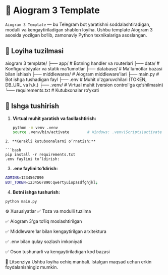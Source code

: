 # 🤖 Aiogram 3 Template

`Aiogram 3 Template` — bu Telegram bot yaratishni soddalashtiradigan, modulli va kengaytiriladigan shablon loyiha. Ushbu template Aiogram 3 asosida yozilgan bo‘lib, zamonaviy Python texnikalariga asoslangan.

## 📁 Loyiha tuzilmasi

aiogram 3 template/
├── app/ # Botning handler va routerlari
├── data/ # Konfiguratsiyalar va statik ma'lumotlar
├── database/ # Ma'lumotlar bazasi bilan ishlash
├── middlewares/ # Aiogram middleware'lari
├── main.py # Bot ishga tushadigan fayl
├── .env # Muhit o'zgaruvchilari (TOKEN, DB_URL va h.k.)
├── .venv/ # Virtual muhit (version control'ga qo‘shilmasin)
└── requirements.txt # Kutubxonalar ro‘yxati


## 🚀 Ishga tushirish

1. **Virtual muhit yaratish va faollashtirish:**
   ```bash
   python -m venv .venv
   source .venv/bin/activate        # Windows: .venv\Scripts\activate
```
2. **Kerakli kutubxonalarni o‘rnatish:**

```bash
pip install -r requirements.txt
.env faylini to‘ldirish:
```
3. **.env faylini to‘ldirish:**
```bash
ADMINS=1234567890
BOT_TOKEN=1234567890:qwertyuiopasdfghjkl;
```
4. **Botni ishga tushurish:**
```bash
python main.py
```

⚙ Xususiyatlar
✅ Toza va modulli tuzilma

✅ Aiogram 3'ga to‘liq moslashtirilgan

✅ Middleware'lar bilan kengaytirilgan arxitektura

✅ .env bilan qulay sozlash imkoniyati

✅ Oson tushunarli va kengaytiriladigan kod bazasi

📄 Litsenziya
Ushbu loyiha ochiq manbali. Istalgan maqsad uchun erkin foydalanishingiz mumkin.
